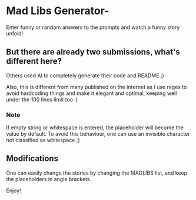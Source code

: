 # Mad Libs Generator-
Enter funny or random answers to the prompts and watch a funny story unfold!

## But there are already two submissions, what's different here?
Others used AI to completely generate their code and README ;)

Also, this is different from many published on the internet as I use regex to avoid hardcoding things and make it elegant and optimal, keeping well under the 100 lines limit too :)

### Note
If empty string or whitespace is entered, the placeholder will become the value by default. To avoid this behaviour, one can use an invisible character not classified as whitespace ;)

## Modifications
One can easily change the stories by changing the MADLIBS list, and keep the placeholders in angle brackets.

Enjoy!